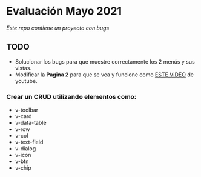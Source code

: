 # Evaluación Mayo 2021
_Este repo contiene un proyecto con bugs_

## TODO
* Solucionar los bugs para que muestre correctamente los 2 menús y sus vistas.
* Modificar la **Pagina 2** para que se vea y funcione como 
    [ESTE VIDEO](https://youtu.be/keABI313hGM) de youtube.

### Crear un CRUD utilizando elementos como:
* v-toolbar
* v-card
* v-data-table
* v-row
* v-col
* v-text-field
* v-dialog
* v-icon
* v-btn
* v-chip
